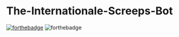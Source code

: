 # The-Internationale-Screeps-Bot
[![forthebadge](https://forthebadge.com/images/badges/built-with-love.svg)](https://forthebadge.com)
![forthebadge](https://i.ibb.co/9m0xbs4/Group-1-5.png)
